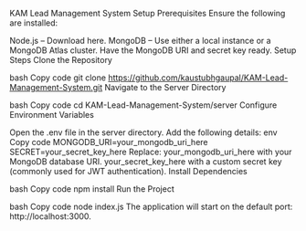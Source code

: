 KAM Lead Management System Setup
Prerequisites
Ensure the following are installed:

Node.js – Download here.
MongoDB – Use either a local instance or a MongoDB Atlas cluster. Have the MongoDB URI and secret key ready.
Setup Steps
Clone the Repository

bash
Copy code
git clone https://github.com/kaustubhgaupal/KAM-Lead-Management-System.git
Navigate to the Server Directory

bash
Copy code
cd KAM-Lead-Management-System/server
Configure Environment Variables

Open the .env file in the server directory.
Add the following details:
env
Copy code
MONGODB_URI=your_mongodb_uri_here
SECRET=your_secret_key_here
Replace:
your_mongodb_uri_here with your MongoDB database URI.
your_secret_key_here with a custom secret key (commonly used for JWT authentication).
Install Dependencies

bash
Copy code
npm install
Run the Project

bash
Copy code
node index.js
The application will start on the default port: http://localhost:3000.
